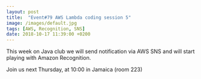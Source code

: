 ```yaml
---
layout: post
title:  "Event#79 AWS Lambda coding session 5"
image: /images/default.jpg
tags: [AWS, Recognition, SNS]
date: 2018-10-17 11:39:00 +0200
---
```


This week on Java club we will send notification via AWS SNS and will start playing with Amazon Recognition.[]()

Join us next Thursday, at 10:00 in Jamaica (room 223)